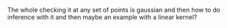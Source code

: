 The whole checking it at any set of points is gaussian and then how to do inference with it and then maybe an example with a linear kernel?